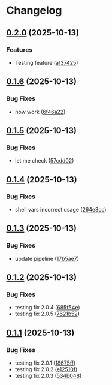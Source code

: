 # Changelog

## [0.2.0](https://github.com/MRJonas343/EPAM-CI-CD-FINAL-TASK/compare/v0.1.6...v0.2.0) (2025-10-13)

### Features

* Testing feature ([a137425](https://github.com/MRJonas343/EPAM-CI-CD-FINAL-TASK/commit/a137425116016b788e8c92e071a4a473eee78427))

## [0.1.6](https://github.com/MRJonas343/EPAM-CI-CD-FINAL-TASK/compare/v0.1.5...v0.1.6) (2025-10-13)

### Bug Fixes

* now work ([6f46a22](https://github.com/MRJonas343/EPAM-CI-CD-FINAL-TASK/commit/6f46a223540e2727a50abfe04491be7949d598fb))

## [0.1.5](https://github.com/MRJonas343/EPAM-CI-CD-FINAL-TASK/compare/v0.1.4...v0.1.5) (2025-10-13)

### Bug Fixes

* let me check ([57cdd02](https://github.com/MRJonas343/EPAM-CI-CD-FINAL-TASK/commit/57cdd028256e8c1f9eb6fc4986d4adcc5fafba85))

## [0.1.4](https://github.com/MRJonas343/EPAM-CI-CD-FINAL-TASK/compare/v0.1.3...v0.1.4) (2025-10-13)

### Bug Fixes

* shell vars incorrect usage ([264e3cc](https://github.com/MRJonas343/EPAM-CI-CD-FINAL-TASK/commit/264e3cc5b7b857abda0f2826dc76842328f51a65))

## [0.1.3](https://github.com/MRJonas343/EPAM-CI-CD-FINAL-TASK/compare/v0.1.2...v0.1.3) (2025-10-13)

### Bug Fixes

* update pipeline ([17b5ae7](https://github.com/MRJonas343/EPAM-CI-CD-FINAL-TASK/commit/17b5ae708aa3a9959aa448d6badd44cfcea9fd42))

## [0.1.2](https://github.com/MRJonas343/EPAM-CI-CD-FINAL-TASK/compare/v0.1.1...v0.1.2) (2025-10-13)

### Bug Fixes

* testing fix 2.0.4 ([685f54e](https://github.com/MRJonas343/EPAM-CI-CD-FINAL-TASK/commit/685f54ee2c06bbb491f190190183e8af6829009e))
* testing fix 2.0.5 ([7621b52](https://github.com/MRJonas343/EPAM-CI-CD-FINAL-TASK/commit/7621b52590475c7b49a3d0bfcf9829a6bf7ca414))

## [0.1.1](https://github.com/MRJonas343/EPAM-CI-CD-FINAL-TASK/compare/v0.1.0...v0.1.1) (2025-10-13)

### Bug Fixes

* testing fix 2.0.1 ([18675ff](https://github.com/MRJonas343/EPAM-CI-CD-FINAL-TASK/commit/18675ffbbfa73d32febced43935da18fbdff4414))
* testing fix 2.0.2 ([e12510f](https://github.com/MRJonas343/EPAM-CI-CD-FINAL-TASK/commit/e12510f6a40653e98da0dd98d8735add8555328f))
* testing fix 2.0.3 ([534b048](https://github.com/MRJonas343/EPAM-CI-CD-FINAL-TASK/commit/534b048633a4fc86c7ae0dd61dfde2fe5f547f35))
